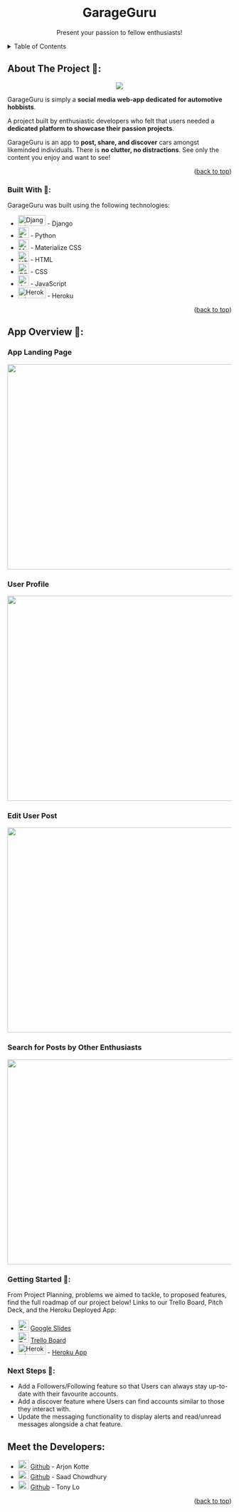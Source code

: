 
<a name="readme-top"></a>



<!-- PROJECT LOGO -->
<br />
<div align="center">
  </a>

  <h1 align="center">GarageGuru</h1>

  <p align="center">
    Present your passion to fellow enthusiasts!
    <br />
 </div>
   

<details>
  <summary>Table of Contents</summary>
  <ol>
    <li>
      <a href="#about-the-project">About The Project</a>
      <ul>
        <li><a href="#built-with">Built With</a></li>
      </ul>
    </li>
    <li>
      <a href="#getting-started">Getting Started</a>
    </li>
    <li><a href="#usage">Usage</a></li>
    <li><a href="#roadmap">Roadmap</a></li>
    <li><a href="#contributing">Contributing</a></li>
  </ol>
</details>


## About The Project 📝:

<p align="center">
<img src="https://i.imgur.com/SfeXfNU.png">
 </p>

GarageGuru is simply a **social media web-app dedicated for automotive hobbists**. 

A project built by enthusiastic developers who felt that users needed a **dedicated platform to showcase their passion projects**. 

GarageGuru is an app to **post, share, and discover** cars amongst likeminded individuals. There is **no clutter, no distractions**. See only the content you enjoy and want to see!




<p align="right">(<a href="#readme-top">back to top</a>)</p>



### Built With 🔧:

GarageGuru was built using the following technologies:

- <img src="https://www.djangoproject.com/m/img/logos/django-logo-negative.png" alt="Django Logo" width="62" height="24"> - Django
- <img src="https://upload.wikimedia.org/wikipedia/commons/thumb/c/c3/Python-logo-notext.svg/1869px-Python-logo-notext.svg.png" alt="Python Logo" width="24" height="24"> - Python
- <img src="https://materializecss.com/images/favicon/apple-touch-icon-152x152.png" alt="Materialize CSS Logo" width="24" height="24"> - Materialize CSS
- <img src="https://www.w3.org/html/logo/downloads/HTML5_Logo_512.png" alt="HTML5 Logo" width="24" height="24"> - HTML
- <img src="https://upload.wikimedia.org/wikipedia/commons/d/d5/CSS3_logo_and_wordmark.svg" alt="CSS3 Logo" width="24" height="24"> - CSS
- <img src="https://upload.wikimedia.org/wikipedia/commons/6/6a/JavaScript-logo.png" alt= "JavaScript Logo" width= "24" height= "24"> - JavaScript
- <img src="https://assets.twrd.nl/heroku.png" alt="Heroku Logo" width="62" height="24"> - Heroku

<p align="right">(<a href="#readme-top">back to top</a>)</p>



<!-- GETTING STARTED -->
## App Overview  📱:

<h3> App Landing Page </h3>

<p align="center">
<img width="760" height="460" src="https://i.imgur.com/NBrpLZG.png">
 </p>

<h3> User Profile </h3>

<p align="center">
<img width="760" height="460" src="https://i.imgur.com/0ZV7iba.png">
 </p>

<h3> Edit User Post </h3>

<p align="center">
<img width="760" height="460" src="https://i.imgur.com/BC779ZB.png">
 </p>

<h3> Search for Posts by Other Enthusiasts </h3>

<p align="center">
<img width="760" height="460" src="https://i.imgur.com/Rgbq7LA.png">
 </p>



### Getting Started 🌱:

From Project Planning, problems we aimed to tackle, to proposed features, find the full roadmap of our project below! Links to our Trello Board, Pitch Deck, and the Heroku Deployed App:

- <img src="https://www.gstatic.com/images/branding/product/2x/slides_48dp.png" alt="Google Slides Logo" width="24" height="24"> [Google Slides](https://docs.google.com/presentation/d/1vOPjLkm-DEMDDdxAP7kRwXY2AeiEc97auopC-3YfSag/edit#slide=id.p)
- <img src="https://cdn.iconscout.com/icon/free/png-256/trello-6-569395.png" alt="Trello Logo" width="24" height="24"> [Trello Board](https://trello.com/b/l8ycCa37/ga-sei-project-3-garageguru)
- <img src="https://assets.twrd.nl/heroku.png" alt="Heroku Logo" width="62" height="24"> - [Heroku App](https://www.garageguru.herokuapp.com/)


### Next Steps 🚀:

 - Add a Followers/Following feature so that Users can always stay up-to-date with their favourite accounts.
 - Add a discover feature where Users can find accounts similar to those they interact with.
 - Update the messaging functionality to display alerts and read/unread messages alongside a chat feature.




## Meet the Developers:

- <img src="https://github.githubassets.com/images/modules/logos_page/GitHub-Mark.png" alt="Github Logo" width="24" height="20"> [Github](https://github.com/arjonkotte) - Arjon Kotte </br>
- <img src="https://github.githubassets.com/images/modules/logos_page/GitHub-Mark.png" alt="Github Logo" width="24" height="20"> [Github](https://github.com/saadchow) - Saad Chowdhury </br>
- <img src="https://github.githubassets.com/images/modules/logos_page/GitHub-Mark.png" alt="Github Logo" width="24" height="20"> [Github](https://github.com/tonyhylo) - Tony Lo </br>

<p align="right">(<a href="#readme-top">back to top</a>)</p>

